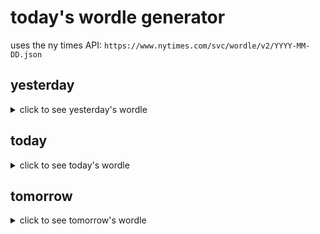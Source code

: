 # today's wordle generator

uses the ny times API: `https://www.nytimes.com/svc/wordle/v2/YYYY-MM-DD.json`

## yesterday

<details>
    <summary>click to see yesterday's wordle</summary>

    audio

</details>

## today

<details>
    <summary>click to see today's wordle</summary>

    bride

</details>

## tomorrow

<details>
    <summary>click to see tomorrow's wordle</summary>

    space

</details>
